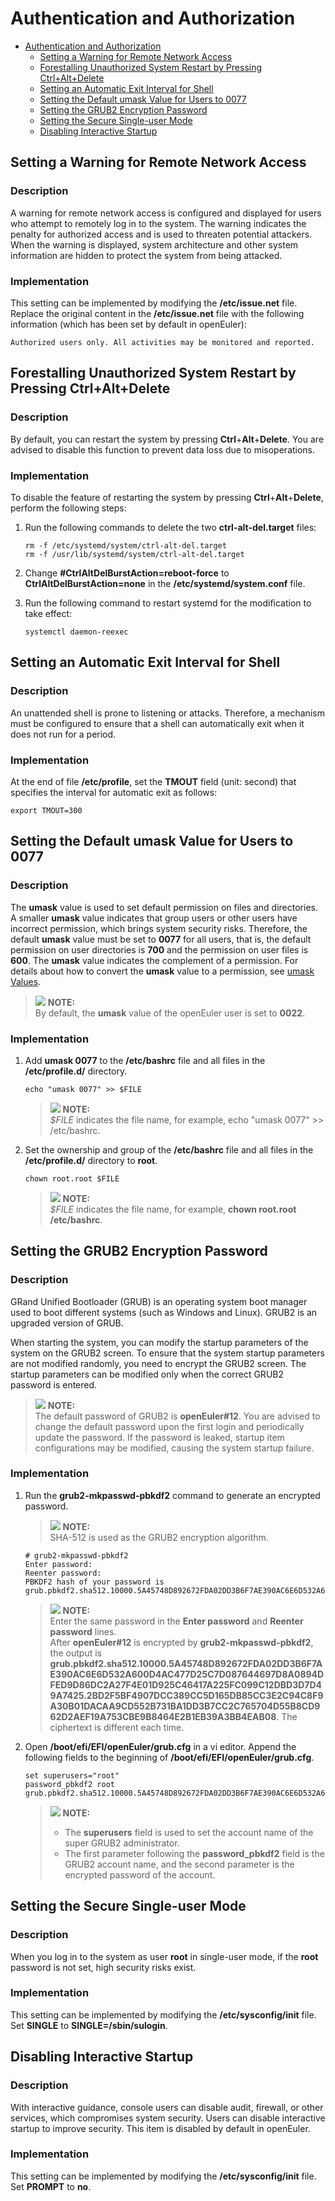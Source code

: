 # Authentication and Authorization

- [Authentication and Authorization](#authentication-and-authorization)
  - [Setting a Warning for Remote Network Access](#setting-a-warning-for-remote-network-access)
  - [Forestalling Unauthorized System Restart by Pressing Ctrl+Alt+Delete](#forestalling-unauthorized-system-restart-by-pressing-ctrlaltdelete)
  - [Setting an Automatic Exit Interval for Shell](#setting-an-automatic-exit-interval-for-shell)
  - [Setting the Default umask Value for Users to 0077](#setting-the-default-umask-value-for-users-to-0077)
  - [Setting the GRUB2 Encryption Password](#setting-the-grub2-encryption-password)
  - [Setting the Secure Single-user Mode](#setting-the-secure-single-user-mode)
  - [Disabling Interactive Startup](#disabling-interactive-startup)



## Setting a Warning for Remote Network Access

### Description

A warning for remote network access is configured and displayed for users who attempt to remotely log in to the system. The warning indicates the penalty for authorized access and is used to threaten potential attackers. When the warning is displayed, system architecture and other system information are hidden to protect the system from being attacked.

### Implementation

This setting can be implemented by modifying the  **/etc/issue.net**  file. Replace the original content in the  **/etc/issue.net**  file with the following information \(which has been set by default in openEuler\):

```
Authorized users only. All activities may be monitored and reported. 
```

## Forestalling Unauthorized System Restart by Pressing Ctrl+Alt+Delete

### Description

By default, you can restart the system by pressing **Ctrl**+**Alt**+**Delete**. You are advised to disable this function to prevent data loss due to misoperations.

### Implementation

To disable the feature of restarting the system by pressing  **Ctrl**+**Alt**+**Delete**, perform the following steps:

1.  Run the following commands to delete the two  **ctrl-alt-del.target**  files:

    ```
    rm -f /etc/systemd/system/ctrl-alt-del.target
    rm -f /usr/lib/systemd/system/ctrl-alt-del.target
    ```

2.  Change  **\#CtrlAltDelBurstAction=reboot-force**  to  **CtrlAltDelBurstAction=none**  in the  **/etc/systemd/system.conf**  file.
3.  Run the following command to restart systemd for the modification to take effect:

    ```
    systemctl daemon-reexec
    ```

## Setting an Automatic Exit Interval for Shell

### Description

An unattended shell is prone to listening or attacks. Therefore, a mechanism must be configured to ensure that a shell can automatically exit when it does not run for a period.

### Implementation

At the end of file  **/etc/profile**, set the  **TMOUT**  field \(unit: second\) that specifies the interval for automatic exit as follows:

```
export TMOUT=300
```

## Setting the Default umask Value for Users to 0077

### Description

The  **umask**  value is used to set default permission on files and directories. A smaller  **umask**  value indicates that group users or other users have incorrect permission, which brings system security risks. Therefore, the default  **umask**  value must be set to  **0077**  for all users, that is, the default permission on user directories is  **700**  and the permission on user files is  **600**. The  **umask**  value indicates the complement of a permission. For details about how to convert the  **umask**  value to a permission, see  [umask Values](./appendix.md#umask-values).

>![](public_sys-resources/icon-note.gif) **NOTE:**   
>By default, the  **umask**  value of the openEuler user is set to  **0022**.  

### Implementation

1.  Add  **umask 0077**  to the  **/etc/bashrc**  file and all files in the  **/etc/profile.d/**  directory.

    ```
    echo "umask 0077" >> $FILE
    ```

    >![](public_sys-resources/icon-note.gif) **NOTE:**   
    >_$FILE_  indicates the file name, for example, echo "umask 0077" \>\> /etc/bashrc.  

2.  Set the ownership and group of the  **/etc/bashrc**  file and all files in the  **/etc/profile.d/**  directory to  **root**.

    ```
    chown root.root $FILE
    ```

    >![](public_sys-resources/icon-note.gif) **NOTE:**   
    >_$FILE_  indicates the file name, for example,  **chown root.root /etc/bashrc**.  


## Setting the GRUB2 Encryption Password

### Description

GRand Unified Bootloader \(GRUB\) is an operating system boot manager used to boot different systems \(such as Windows and Linux\). GRUB2 is an upgraded version of GRUB.

When starting the system, you can modify the startup parameters of the system on the GRUB2 screen. To ensure that the system startup parameters are not modified randomly, you need to encrypt the GRUB2 screen. The startup parameters can be modified only when the correct GRUB2 password is entered.

>![](public_sys-resources/icon-note.gif) **NOTE:**   
>The default password of GRUB2 is  **openEuler\#12**. You are advised to change the default password upon the first login and periodically update the password. If the password is leaked, startup item configurations may be modified, causing the system startup failure.   

### Implementation

1.  Run the  **grub2-mkpasswd-pbkdf2**  command to generate an encrypted password.

    >![](public_sys-resources/icon-note.gif) **NOTE:**   
    >SHA-512 is used as the GRUB2 encryption algorithm.  

    ```
    # grub2-mkpasswd-pbkdf2
    Enter password: 
    Reenter password: 
    PBKDF2 hash of your password is 
    grub.pbkdf2.sha512.10000.5A45748D892672FDA02DD3B6F7AE390AC6E6D532A600D4AC477D25C7D087644697D8A0894DFED9D86DC2A27F4E01D925C46417A225FC099C12DBD3D7D49A7425.2BD2F5BF4907DCC389CC5D165DB85CC3E2C94C8F9A30B01DACAA9CD552B731BA1DD3B7CC2C765704D55B8CD962D2AEF19A753CBE9B8464E2B1EB39A3BB4EAB08
    ```

    >![](public_sys-resources/icon-note.gif) **NOTE:**   
    >Enter the same password in the  **Enter password**  and  **Reenter password**  lines.  
    >After  **openEuler\#12**  is encrypted by  **grub2-mkpasswd-pbkdf2**, the output is  **grub.pbkdf2.sha512.10000.5A45748D892672FDA02DD3B6F7AE390AC6E6D532A600D4AC477D25C7D087644697D8A0894DFED9D86DC2A27F4E01D925C46417A225FC099C12DBD3D7D49A7425.2BD2F5BF4907DCC389CC5D165DB85CC3E2C94C8F9A30B01DACAA9CD552B731BA1DD3B7CC2C765704D55B8CD962D2AEF19A753CBE9B8464E2B1EB39A3BB4EAB08**. The ciphertext is different each time.  

2.  Open  **/boot/efi/EFI/openEuler/grub.cfg**  in a vi editor. Append the following fields to the beginning of  **/boot/efi/EFI/openEuler/grub.cfg**.

    ```
    set superusers="root"
    password_pbkdf2 root grub.pbkdf2.sha512.10000.5A45748D892672FDA02DD3B6F7AE390AC6E6D532A600D4AC477D25C7D087644697D8A0894DFED9D86DC2A27F4E01D925C46417A225FC099C12DBD3D7D49A7425.2BD2F5BF4907DCC389CC5D165DB85CC3E2C94C8F9A30B01DACAA9CD552B731BA1DD3B7CC2C765704D55B8CD962D2AEF19A753CBE9B8464E2B1EB39A3BB4EAB08
    ```

    >![](public_sys-resources/icon-note.gif) **NOTE:**   
    >-   The  **superusers**  field is used to set the account name of the super GRUB2 administrator.  
    >-   The first parameter following the  **password\_pbkdf2**  field is the GRUB2 account name, and the second parameter is the encrypted password of the account.  


## Setting the Secure Single-user Mode

### Description

When you log in to the system as user  **root**  in single-user mode, if the  **root**  password is not set, high security risks exist.

### Implementation

This setting can be implemented by modifying the  **/etc/sysconfig/init**  file. Set  **SINGLE**  to  **SINGLE=/sbin/sulogin**.

## Disabling Interactive Startup

### Description

With interactive guidance, console users can disable audit, firewall, or other services, which compromises system security. Users can disable interactive startup to improve security. This item is disabled by default in openEuler.

### Implementation

This setting can be implemented by modifying the  **/etc/sysconfig/init**  file. Set  **PROMPT**  to  **no**.
